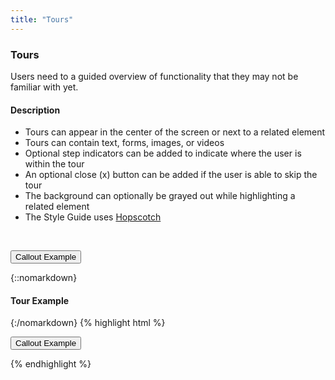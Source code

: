 ```yaml
---
title: "Tours"
---
```


<div class="pl-pattern">
<h3>Tours</h3>

Users need to a guided overview of functionality that they may not be familiar with yet.

#### Description
- Tours can appear in the center of the screen or next to a related element
- Tours can contain text, forms, images, or videos
- Optional step indicators can be added to indicate where the user is within the tour
- An optional close (x) button can be added if the user is able to skip the tour
- The background can optionally be grayed out while highlighting a related element
- The Style Guide uses [Hopscotch](https://linkedin.github.io/hopscotch)

 <br>
</div>

<div class="pl-pattern">

<button id="startTourBtn" type="button" class="btn btn-default btn-lg">Callout Example</button>

{::nomarkdown}
<div class="pl-preview">

<h4 id="tour">Tour Example</h4>

</div>
{:/nomarkdown}
{% highlight html %}

<button id="callout-button" type="button" class="btn btn-default">Callout Example</button>

{% endhighlight %}
</div>
